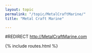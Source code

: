 ```yaml
---
layout: topic
permalink: "/topic/MetalCraftMarine/"
title: "Metal Craft Marine"

---
```


#REDIRECT http://MetalCraftMarine.com

{% include routes.html %}
